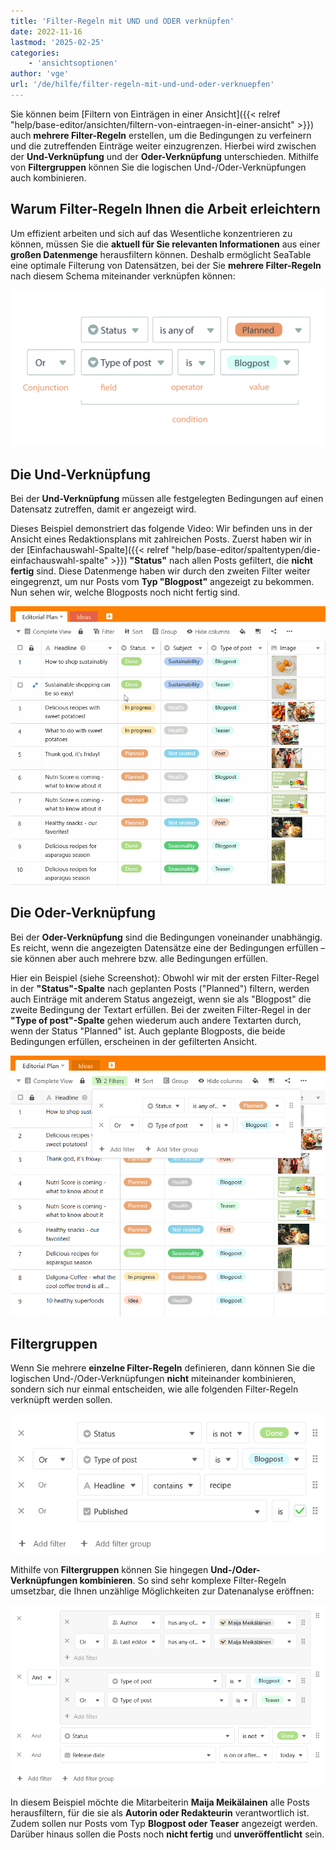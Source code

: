 ```yaml
---
title: 'Filter-Regeln mit UND und ODER verknüpfen'
date: 2022-11-16
lastmod: '2025-02-25'
categories:
    - 'ansichtsoptionen'
author: 'vge'
url: '/de/hilfe/filter-regeln-mit-und-und-oder-verknuepfen'
---
```


Sie können beim [Filtern von Einträgen in einer Ansicht]({{< relref "help/base-editor/ansichten/filtern-von-eintraegen-in-einer-ansicht" >}}) auch **mehrere Filter-Regeln** erstellen, um die Bedingungen zu verfeinern und die zutreffenden Einträge weiter einzugrenzen. Hierbei wird zwischen der **Und-Verknüpfung** und der **Oder-Verknüpfung** unterschieden. Mithilfe von **Filtergruppen** können Sie die logischen Und-/Oder-Verknüpfungen auch kombinieren.

## Warum Filter-Regeln Ihnen die Arbeit erleichtern

Um effizient arbeiten und sich auf das Wesentliche konzentrieren zu können, müssen Sie die **aktuell für Sie relevanten Informationen** aus einer **großen Datenmenge** herausfiltern können. Deshalb ermöglicht SeaTable eine optimale Filterung von Datensätzen, bei der Sie **mehrere Filter-Regeln** nach diesem Schema miteinander verknüpfen können:

![Filterregeln ](images/Grafik-Filterregeln-scaled.jpg)

## Die Und-Verknüpfung

Bei der **Und-Verknüpfung** müssen alle festgelegten Bedingungen auf einen Datensatz zutreffen, damit er angezeigt wird.

Dieses Beispiel demonstriert das folgende Video: Wir befinden uns in der Ansicht eines Redaktionsplans mit zahlreichen Posts. Zuerst haben wir in der [Einfachauswahl-Spalte]({{< relref "help/base-editor/spaltentypen/die-einfachauswahl-spalte" >}}) **"Status"** nach allen Posts gefiltert, die **nicht fertig** sind. Diese Datenmenge haben wir durch den zweiten Filter weiter eingegrenzt, um nur Posts vom **Typ "Blogpost"** angezeigt zu bekommen. Nun sehen wir, welche Blogposts noch nicht fertig sind.

![Filterregel mit Und-Verknüpfung hinzufügen](images/Filterregel-mit-Und-Verknuepfung-hinzufuegen.gif)

## Die Oder-Verknüpfung

Bei der **Oder-Verknüpfung** sind die Bedingungen voneinander unabhängig. Es reicht, wenn die angezeigten Datensätze eine der Bedingungen erfüllen – sie können aber auch mehrere bzw. alle Bedingungen erfüllen.

Hier ein Beispiel (siehe Screenshot): Obwohl wir mit der ersten Filter-Regel in der **"Status"-Spalte** nach geplanten Posts ("Planned") filtern, werden auch Einträge mit anderem Status angezeigt, wenn sie als "Blogpost" die zweite Bedingung der Textart erfüllen. Bei der zweiten Filter-Regel in der **"Type of post"-Spalte** gehen wiederum auch andere Textarten durch, wenn der Status "Planned" ist. Auch geplante Blogposts, die beide Bedingungen erfüllen, erscheinen in der gefilterten Ansicht.

![Filterregel mit ODER-Verknüpfung](images/Filterregel-mit-ODER-Verknuepfung.png)

## Filtergruppen

Wenn Sie mehrere **einzelne Filter-Regeln** definieren, dann können Sie die logischen Und-/Oder-Verknüpfungen **nicht** miteinander kombinieren, sondern sich nur einmal entscheiden, wie alle folgenden Filter-Regeln verknüpft werden sollen.

![Und-Oder-Verknüpfungen sind bei Filter-Regeln nicht kombinierbar](images/Und-Oder-Verknuepfungen-sind-bei-Filter-Regeln-nicht-kombinierbar.png)

Mithilfe von **Filtergruppen** können Sie hingegen **Und-/Oder-Verknüpfungen kombinieren**. So sind sehr komplexe Filter-Regeln umsetzbar, die Ihnen unzählige Möglichkeiten zur Datenanalyse eröffnen:

![Komplexe Filter-Regeln mit Filtergruppen](images/Komplexe-Filter-Regeln-mit-Filtergruppen.png)

In diesem Beispiel möchte die Mitarbeiterin **Maija Meikälainen** alle Posts herausfiltern, für die sie als **Autorin oder Redakteurin** verantwortlich ist. Zudem sollen nur Posts vom Typ **Blogpost oder Teaser** angezeigt werden. Darüber hinaus sollen die Posts noch **nicht fertig** und **unveröffentlicht** sein.
